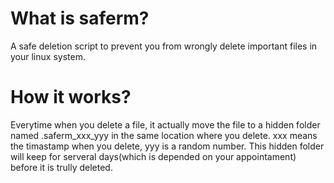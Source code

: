 # What is saferm?
A safe deletion script to prevent you from wrongly delete important files in your linux system.
# How it works?
Everytime when you delete a file, it actually move the file to a hidden folder named .saferm_xxx_yyy in the same location where you delete. xxx means the timastamp when you delete, yyy is a random number. This hidden folder will keep for serveral days(which is depended on your appointament) before it is trully deleted.
















